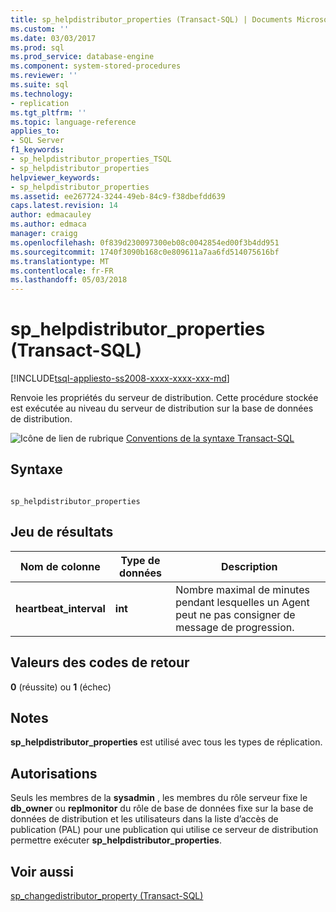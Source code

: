 ```yaml
---
title: sp_helpdistributor_properties (Transact-SQL) | Documents Microsoft
ms.custom: ''
ms.date: 03/03/2017
ms.prod: sql
ms.prod_service: database-engine
ms.component: system-stored-procedures
ms.reviewer: ''
ms.suite: sql
ms.technology:
- replication
ms.tgt_pltfrm: ''
ms.topic: language-reference
applies_to:
- SQL Server
f1_keywords:
- sp_helpdistributor_properties_TSQL
- sp_helpdistributor_properties
helpviewer_keywords:
- sp_helpdistributor_properties
ms.assetid: ee267724-3244-49eb-84c9-f38dbefdd639
caps.latest.revision: 14
author: edmacauley
ms.author: edmaca
manager: craigg
ms.openlocfilehash: 0f839d230097300eb08c0042854ed00f3b4dd951
ms.sourcegitcommit: 1740f3090b168c0e809611a7aa6fd514075616bf
ms.translationtype: MT
ms.contentlocale: fr-FR
ms.lasthandoff: 05/03/2018
---
```

# <a name="sphelpdistributorproperties-transact-sql"></a>sp_helpdistributor_properties (Transact-SQL)
[!INCLUDE[tsql-appliesto-ss2008-xxxx-xxxx-xxx-md](../../includes/tsql-appliesto-ss2008-xxxx-xxxx-xxx-md.md)]

  Renvoie les propriétés du serveur de distribution. Cette procédure stockée est exécutée au niveau du serveur de distribution sur la base de données de distribution.  
  
 ![Icône de lien de rubrique](../../database-engine/configure-windows/media/topic-link.gif "Icône lien de rubrique") [Conventions de la syntaxe Transact-SQL](../../t-sql/language-elements/transact-sql-syntax-conventions-transact-sql.md)  
  
## <a name="syntax"></a>Syntaxe  
  
```  
  
sp_helpdistributor_properties   
```  
  
## <a name="result-set"></a>Jeu de résultats  
  
|Nom de colonne|Type de données| Description|  
|-----------------|---------------|-----------------|  
|**heartbeat_interval**|**int**|Nombre maximal de minutes pendant lesquelles un Agent peut ne pas consigner de message de progression.|  
  
## <a name="return-code-values"></a>Valeurs des codes de retour  
 **0** (réussite) ou **1** (échec)  
  
## <a name="remarks"></a>Notes  
 **sp_helpdistributor_properties** est utilisé avec tous les types de réplication.  
  
## <a name="permissions"></a>Autorisations  
 Seuls les membres de la **sysadmin** , les membres du rôle serveur fixe le **db_owner** ou **replmonitor** du rôle de base de données fixe sur la base de données de distribution et les utilisateurs dans la liste d’accès de publication (PAL) pour une publication qui utilise ce serveur de distribution permettre exécuter **sp_helpdistributor_properties**.  
  
## <a name="see-also"></a>Voir aussi  
 [sp_changedistributor_property &#40;Transact-SQL&#41;](../../relational-databases/system-stored-procedures/sp-changedistributor-property-transact-sql.md)  
  
  
